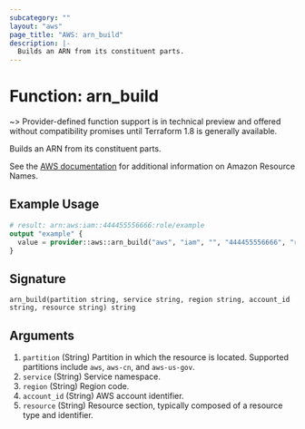 ```yaml
---
subcategory: ""
layout: "aws"
page_title: "AWS: arn_build"
description: |-
  Builds an ARN from its constituent parts.
---
```


# Function: arn_build

~> Provider-defined function support is in technical preview and offered without compatibility promises until Terraform 1.8 is generally available.

Builds an ARN from its constituent parts.

See the [AWS documentation](https://docs.aws.amazon.com/IAM/latest/UserGuide/reference-arns.html) for additional information on Amazon Resource Names.

## Example Usage

```terraform
# result: arn:aws:iam::444455556666:role/example
output "example" {
  value = provider::aws::arn_build("aws", "iam", "", "444455556666", "role/example")
}
```

## Signature

```text
arn_build(partition string, service string, region string, account_id string, resource string) string
```

## Arguments

1. `partition` (String) Partition in which the resource is located. Supported partitions include `aws`, `aws-cn`, and `aws-us-gov`.
1. `service` (String) Service namespace.
1. `region` (String) Region code.
1. `account_id` (String) AWS account identifier.
1. `resource` (String) Resource section, typically composed of a resource type and identifier.
